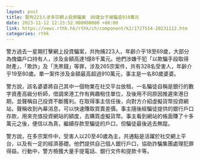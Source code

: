 ```yaml
---
layout: post
title: 警拘223人涉多宗網上投資騙案　80歲女子被騙逾910萬元
date: 2023-11-12 12:23:52.000000000 +08:00
link: https://news.rthk.hk/rthk/ch/component/k2/1727514-20231112.htm
categories: rthk
---
```


警方過去一星期打擊網上投資騙案，共拘捕223人，年齡介乎18至69歲，大部分為傀儡戶口持有人，涉及金額高達1億8千萬元。他們涉嫌干犯「以欺騙手段取得財產」、「欺詐」及「洗黑錢」等罪，涉及265宗案件，共有328名受害人，年齡介乎19至80歲。單一案件涉及金額最高超過910萬元，事主是一名80歲婆婆。

警方說，該名婆婆將自己其中一個物業在社交平台放租，一名騙徒自稱是銀行的數字資產高級分析師，借調來港工作有興趣租住單位，及後用不同原因推遲來港日期，並聲稱自己投資不斷獲利。在取得事主信任後，向對方介紹虛擬貨幣投資網站，聲稱收到內幕消息，可以快速賺取買賣差價。事主隨後經騙徒提供的銀行戶口存款，用來充值投資網站的額度，去購買虛擬貨幣。事主看到網站的帳面賺了十多萬元之後，便信以為真，繼續存款至騙徒的戶口，但騙徒最後逃去無蹤。

警方說，在多宗案件中，受害人以20至40歲為主，共通點是活躍於社交網上平台，以及有一定的經濟基礎。他們提供自己個人銀行戶口，協助詐騙集團處理犯罪得益。行動中，警方檢獲大量手提電話、銀行文件和提款卡等。
